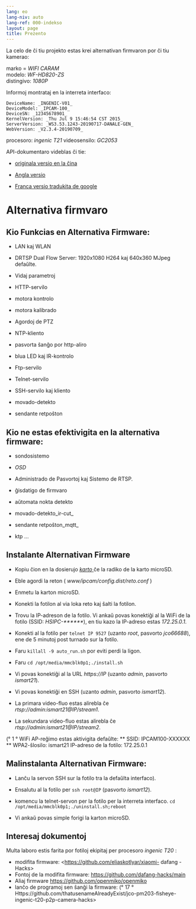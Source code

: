 ```yaml
---
lang: eo
lang-niv: auto
lang-ref: 000-indekso
layout: page
title: Prezento
---
```


La celo de ĉi tiu projekto estas krei alternativan firmvaron por ĉi tiu kamerao:

marko = _WIFI CARAM_  
modelo: _WF-HD820-ZS_  
distingivo: _1080P_

Informoj montrataj en la interreta interfaco:
```
DeviceName: _INGENIC-V01_
DeviceModel: _IPCAM-100_
DeviceSN: _12345678901_
KernelVersion: _Thu Jul 9 15:46:54 CST 2015_
ServerVersion: _WS3.53.1243-20190717-DANALE-GEN_
WebVersion: _V2.3.4-20190709_
```

procesoro: _ingenic T21_
videosensilo: _GC2053_

API-dokumentaro videblas ĉi tie:  
* [originala versio en la ĉina](../zh/includes.zh/html/)

* [Angla versio](../en/includes.en/html/)

* [Franca versio tradukita de google](../fr/includes.fr/html/)


# Alternativa firmvaro

## Kio Funkcias en Alternativa Firmware:

* LAN kaj WLAN

* DRTSP Dual Flow Server: 1920x1080 H264 kaj 640x360 MJpeg defaŭlte.

* Vidaj parametroj

* HTTP-servilo

* motora kontrolo

* motora kalibrado

* Agordoj de PTZ

* NTP-kliento

* pasvorta ŝanĝo por http-aliro

* blua LED kaj IR-kontrolo

* Ftp-servilo

* Telnet-servilo

* SSH-servilo kaj kliento

* movado-detekto

* sendante retpoŝton


## Kio ne estas efektivigita en la alternativa firmware:

* sondosistemo

* _OSD_

* Administrado de Pasvortoj kaj Sistemo de RTSP.

* ĝisdatigo de firmvaro

* aŭtomata nokta detekto

* movado-detekto_ir-cut_

* sendante retpoŝton_mqtt_

* ktp ...


## Instalante Alternativan Firmware

* Kopiu ĉion en la dosierujo [ _karto_ ](https://github.com/jmichault/ipcam-100/tree/master/karto) ĉe la radiko de la karto microSD.

* Eble agordi la reton ( _www/ipcam/config.dist/reto.conf_ )

* Enmetu la karton microSD.

* Konekti la fotilon al via loka reto kaj ŝalti la fotilon.

* Trovu la IP-adreson de la fotilo. Vi ankaŭ povas konektiĝi al la WiFi de la fotilo (SSID: _HSIPC-******_), en tiu kazo la IP-adreso estas _172.25.0.1_.

* Konekti al la fotilo per `telnet IP 9527` (uzanto _root_, pasvorto _jco66688_), ene de 5 minutoj post turnado sur la fotilo.

* Faru `killall -9 auto_run.sh` por eviti perdi la ligon.

* Faru `cd /opt/media/mmcblk0p1;./install.sh`

* Vi povas konektiĝi al la URL _https://IP_ (uzanto _admin_, pasvorto _ismart21_).

* Vi povas konektiĝi en SSH (uzanto _admin_, pasvorto _ismart12_).

* La primara video-fluo estas alirebla ĉe _rtsp://admin:ismart21@IP/stream1_.

* La sekundara video-fluo estas alirebla ĉe _rtsp://admin:ismart21@IP/stream2_.

(° 1 ° WiFi AP-reĝimo estas aktivigita defaŭlte:
** SSID: IPCAM100-XXXXXX
** WPA2-ŝlosilo: ismart21
IP-adreso de la fotilo: 172.25.0.1

## Malinstalanta Alternativan Firmware:

* Lanĉu la servon SSH sur la fotilo tra la defaŭlta interfaco).

* Ensalutu al la fotilo per `ssh root@IP` (pasvorto _ismart12_).

* komencu la telnet-servon per la fotilo per la interreta interfaco. `cd /opt/media/mmcblk0p1;./uninstall.sh;reboot`


* Vi ankaŭ povas simple forigi la karton microSD.


## Interesaj dokumentoj

Multa laboro estis farita por fotiloj ekipitaj per procesoro _ingenic T20_ :
* modifita firmware: <https://github.com/eliaskotlyar/xiaomi- dafang -Hacks>
* Fontoj de la modifita firmware: <https://github.com/dafang-hacks/main>
* Aliaj firmware <https://github.com/openmiko/openmiko>
* lanĉo de programoj sen ŝanĝi la firmware: (° 17 ° Https://github.com/thatusenameAlreadyExist/jco-pm203-fisheye-ingenic-t20-p2p-camera-hacks>


